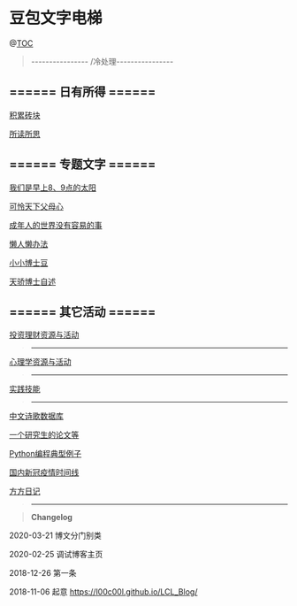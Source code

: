 # 豆包文字电梯

@[TOC](文字电梯)


> ---------------- /冷处理----------------





## ====== 日有所得 ====== 


[积累砖块](https://github.com/l00c00l/Notes_Cards/blob/master/README.md)

[所读所思](https://github.com/l00c00l/LCL_Blog/blob/master/LCL's_reading_notes.md)



## ====== 专题文字 ====== 

[我们是早上8、9点的太阳](https://github.com/l00c00l/LCL_Blog/blob/master/for_kids.md) 


[可怜天下父母心](https://github.com/l00c00l/LCL_Blog/blob/master/for_parents.md) 


[成年人的世界没有容易的事](https://github.com/l00c00l/LCL_Blog/blob/master/for_adults.md) 


[懒人懒办法](https://github.com/l00c00l/LCL_Blog/blob/master/Efficiency.md)


[小小博士豆](https://github.com/l00c00l/LCL_Blog/blob/master/Mini_Dr.Bean.md) 


 [天骄博士自述]( https://github.com/l00c00l/Personal-Statement-of-ZYQ)  



## ====== 其它活动 ====== 


 [投资理财资源与活动](https://github.com/l00c00l/LCL_Blog/blob/master/investment.md)


> ----------------------------------------------------------------------------------


 [心理学资源与活动](https://github.com/l00c00l/LCL_Blog/blob/master/Cognitive_psychology.md)


> ----------------------------------------------------------------------------------


[实践技能](https://github.com/l00c00l/LCL_Blog/blob/master/Practice.md)


> ----------------------------------------------------------------------------------

[中文诗歌数据库](https://github.com/l00c00l/chinese-poetry/blob/master/README.md)

[一个研究生的论文等](https://github.com/xiahouzuoxin/notes/tree/master/essays)

[Python编程典型例子](https://github.com/l00c00l/python-small-examples)


[国内新冠疫情时间线](https://github.com/l00c00l/wuhan2020-timeline/blob/master/%E6%97%B6%E9%97%B4%E7%BA%BFTIMELINE.md)

[方方日记](https://github.com/l00c00l/LCL_Blog/blob/master/FF_diary.md)

> ----------------------------------------------------------------------------------



>**Changelog**  

2020-03-21 博文分门别类

2020-02-25 调试博客主页

2018-12-26 第一条

2018-11-06  起意  https://l00c00l.github.io/LCL_Blog/
